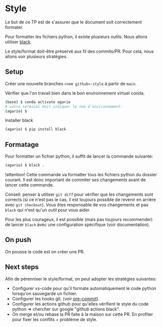 # Style

Le but de ce TP est de s'assurer que le document soit correctement formater.

Pour formatter les fichiers python, il existe plusieurs outils. Nous allons utiliser [black](https://github.com/psf/black).

Le style/format doit-être préservé aux fil des commits/PR. Pour cela, nous allons voir plusieurs stratégies.

## Setup

Créer une nouvelle branches `<nom github>-style` à partir de `main`.

Vérifier que l'on travail bien dans le bon environnement virtuel conda.

```bash
(base) $ conda activate agario
# votre terminal doit indiquer le nom d'environnement:
(agario) $
```

Installer black

```bash
(agario) $ pip install black
```

## Formatage

Pour formatter un fichier python, il suffit de lancer la commande suivante:

```bash
(agario) $ black .
```

!attention! Cette commande va formatter tous les fichiers python du dossier courant. Il est donc important de commiter ses changements avant de lancer cette commande.

Conseil: penser à utiliser `git diff` pour vérifier que les changements sont corrects (si ce n'est pas le cas, il est toujours possible de revenir en arrière avec `git checkout`).
Vous êtes responsable de vos changements et pas `black` qui n'est qu'un outil pour vous aider.

Pour les plus courageux, il est possible (mais pas toujours recommender) de lancer `black` avec une configuration spécifique (voir documentation).

## On push

On pousse le code est on créer une PR.

## Next steps

Afin de pérenniser le style/format, on peut adopter les stratégies suivantes:

* Configurer vs-code pour qu'il formate automatiquement le code python lorsqu'on sauvegarde un fichier.
* Configurer les hooks git. (voir [pre-commit](https://pre-commit.com/)).
* Configurer les actions github pour qu'elles vérifient le style du code python => chercher sur google "github actions black".
* On merge et/ou rebase la PR faite à la maison sur cette PR. En profiter pour fixer les conflits + problème de style.
